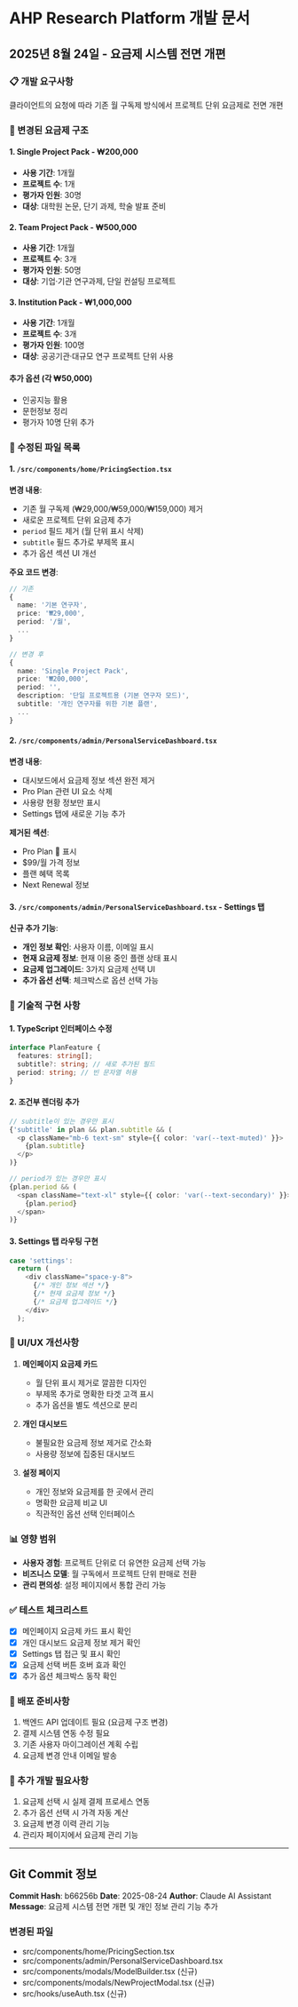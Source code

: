 # AHP Research Platform 개발 문서

## 2025년 8월 24일 - 요금제 시스템 전면 개편

### 📋 개발 요구사항
클라이언트의 요청에 따라 기존 월 구독제 방식에서 프로젝트 단위 요금제로 전면 개편

### 🎯 변경된 요금제 구조

#### 1. Single Project Pack - ₩200,000
- **사용 기간**: 1개월
- **프로젝트 수**: 1개
- **평가자 인원**: 30명
- **대상**: 대학원 논문, 단기 과제, 학술 발표 준비

#### 2. Team Project Pack - ₩500,000
- **사용 기간**: 1개월
- **프로젝트 수**: 3개
- **평가자 인원**: 50명
- **대상**: 기업·기관 연구과제, 단일 컨설팅 프로젝트

#### 3. Institution Pack - ₩1,000,000
- **사용 기간**: 1개월
- **프로젝트 수**: 3개
- **평가자 인원**: 100명
- **대상**: 공공기관·대규모 연구 프로젝트 단위 사용

#### 추가 옵션 (각 ₩50,000)
- 인공지능 활용
- 문헌정보 정리
- 평가자 10명 단위 추가

### 📝 수정된 파일 목록

#### 1. `/src/components/home/PricingSection.tsx`
**변경 내용**:
- 기존 월 구독제 (₩29,000/₩59,000/₩159,000) 제거
- 새로운 프로젝트 단위 요금제 추가
- `period` 필드 제거 (월 단위 표시 삭제)
- `subtitle` 필드 추가로 부제목 표시
- 추가 옵션 섹션 UI 개선

**주요 코드 변경**:
```typescript
// 기존
{
  name: '기본 연구자',
  price: '₩29,000',
  period: '/월',
  ...
}

// 변경 후
{
  name: 'Single Project Pack',
  price: '₩200,000',
  period: '',
  description: '단일 프로젝트용 (기본 연구자 모드)',
  subtitle: '개인 연구자를 위한 기본 플랜',
  ...
}
```

#### 2. `/src/components/admin/PersonalServiceDashboard.tsx`
**변경 내용**:
- 대시보드에서 요금제 정보 섹션 완전 제거
- Pro Plan 관련 UI 요소 삭제
- 사용량 현황 정보만 표시
- Settings 탭에 새로운 기능 추가

**제거된 섹션**:
- Pro Plan 🔵 표시
- $99/월 가격 정보
- 플랜 혜택 목록
- Next Renewal 정보

#### 3. `/src/components/admin/PersonalServiceDashboard.tsx` - Settings 탭
**신규 추가 기능**:
- **개인 정보 확인**: 사용자 이름, 이메일 표시
- **현재 요금제 정보**: 현재 이용 중인 플랜 상태 표시
- **요금제 업그레이드**: 3가지 요금제 선택 UI
- **추가 옵션 선택**: 체크박스로 옵션 선택 가능

### 🔧 기술적 구현 사항

#### 1. TypeScript 인터페이스 수정
```typescript
interface PlanFeature {
  features: string[];
  subtitle?: string; // 새로 추가된 필드
  period: string; // 빈 문자열 허용
}
```

#### 2. 조건부 렌더링 추가
```typescript
// subtitle이 있는 경우만 표시
{'subtitle' in plan && plan.subtitle && (
  <p className="mb-6 text-sm" style={{ color: 'var(--text-muted)' }}>
    {plan.subtitle}
  </p>
)}

// period가 있는 경우만 표시
{plan.period && (
  <span className="text-xl" style={{ color: 'var(--text-secondary)' }}>
    {plan.period}
  </span>
)}
```

#### 3. Settings 탭 라우팅 구현
```typescript
case 'settings':
  return (
    <div className="space-y-8">
      {/* 개인 정보 섹션 */}
      {/* 현재 요금제 정보 */}
      {/* 요금제 업그레이드 */}
    </div>
  );
```

### 🎨 UI/UX 개선사항

1. **메인페이지 요금제 카드**
   - 월 단위 표시 제거로 깔끔한 디자인
   - 부제목 추가로 명확한 타겟 고객 표시
   - 추가 옵션을 별도 섹션으로 분리

2. **개인 대시보드**
   - 불필요한 요금제 정보 제거로 간소화
   - 사용량 정보에 집중된 대시보드

3. **설정 페이지**
   - 개인 정보와 요금제를 한 곳에서 관리
   - 명확한 요금제 비교 UI
   - 직관적인 옵션 선택 인터페이스

### 📊 영향 범위

- **사용자 경험**: 프로젝트 단위로 더 유연한 요금제 선택 가능
- **비즈니스 모델**: 월 구독에서 프로젝트 단위 판매로 전환
- **관리 편의성**: 설정 페이지에서 통합 관리 가능

### ✅ 테스트 체크리스트

- [x] 메인페이지 요금제 카드 표시 확인
- [x] 개인 대시보드 요금제 정보 제거 확인
- [x] Settings 탭 접근 및 표시 확인
- [x] 요금제 선택 버튼 호버 효과 확인
- [x] 추가 옵션 체크박스 동작 확인

### 🚀 배포 준비사항

1. 백엔드 API 업데이트 필요 (요금제 구조 변경)
2. 결제 시스템 연동 수정 필요
3. 기존 사용자 마이그레이션 계획 수립
4. 요금제 변경 안내 이메일 발송

### 📌 추가 개발 필요사항

1. 요금제 선택 시 실제 결제 프로세스 연동
2. 추가 옵션 선택 시 가격 자동 계산
3. 요금제 변경 이력 관리 기능
4. 관리자 페이지에서 요금제 관리 기능

---

## Git Commit 정보

**Commit Hash**: b66256b
**Date**: 2025-08-24
**Author**: Claude AI Assistant
**Message**: 요금제 시스템 전면 개편 및 개인 정보 관리 기능 추가

### 변경된 파일
- src/components/home/PricingSection.tsx
- src/components/admin/PersonalServiceDashboard.tsx
- src/components/modals/ModelBuilder.tsx (신규)
- src/components/modals/NewProjectModal.tsx (신규)
- src/hooks/useAuth.tsx (신규)